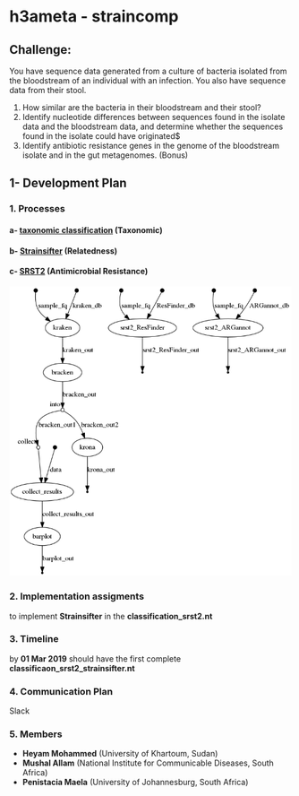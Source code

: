 # h3ameta - straincomp

## Challenge:
You have sequence data generated from a culture of bacteria isolated from the bloodstream of an individual with an infection. You also have sequence data from their stool.
1. How similar are the bacteria in their bloodstream and their stool?
2. Identify nucleotide differences between sequences found in the isolate data and the bloodstream data, and determine whether the sequences found in the isolate could have originated$
3. Identify antibiotic resistance genes in the genome of the bloodstream isolate and in the gut metagenomes. (Bonus)

## 1- Development Plan

### 1. Processes
#### a- [taxonomic classification](https://github.com/h3abionet/h3ameta/tree/master/examples/taxonomic_classification) (Taxonomic)
#### b- [Strainsifter](https://github.com/tamburinif/StrainSifter) (Relatedness)
#### c- [SRST2](https://github.com/katholt/srst2) (Antimicrobial Resistance)

![classification_srst2_flowchart"](https://github.com/h3abionet/h3ameta/blob/master/straincomp/classification_srst2_dag.png "classification_srst2_flowchart")

### 2. Implementation assigments
to implement **Strainsifter** in the **classification_srst2.nt**

### 3. Timeline
by **01 Mar 2019** should have the first complete **classificaon_srst2_strainsifter.nt**

### 4. Communication Plan
Slack

### 5. Members
- **Heyam Mohammed** (University of Khartoum, Sudan)
- **Mushal Allam** (National Institute for Communicable Diseases, South Africa)
- **Penistacia Maela** (University of Johannesburg, South Africa)
